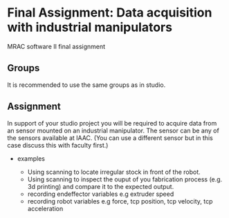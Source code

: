 # Final Assignment: Data acquisition with industrial manipulators

MRAC software II final assignment

## Groups

It is recommended to use the same groups as in studio.

## Assignment

In support of your studio project you will be required to acquire data from an sensor mounted on an industrial manipulator. The sensor can be any of the sensors available at IAAC. (You can use a different sensor but in this case discuss this with faculty first.)

- examples

  - Using scanning to locate irregular stock in front of the robot.
  - Using scanning to inspect the ouput of you fabrication process (e.g. 3d printing) and compare it to the expected output.
  - recording endeffector variables e.g extruder speed
  - recording robot variables e.g force, tcp position, tcp velocity, tcp acceleration
  
